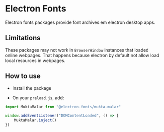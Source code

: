 # Electron Fonts

Electron fonts packages provide font archives em electron desktop apps.

## Limitations

These packages may not work in `BrowserWindow` instances that loaded online webpages. That happens because electron by default not allow load local resources in webpages.

## How to use

* Install the package

* On your `preload.js`, add:

```ts
import MuktaMalar from "@electron-fonts/mukta-malar"

window.addEventListener("DOMContentLoaded", () => {
    MuktaMalar.inject()
})
```